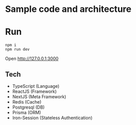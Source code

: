 # Sample code and architecture

# Run
```npm
npm i
npm run dev
```
Open http://127.0.0.1:3000

## Tech
- TypeScript (Language)
- ReactJS (Framework)
- NextJS (Meta Framework)
- Redis (Cache)
- Postgresql (DB)
- Prisma (ORM)
- Iron-Session (Stateless Authentication)
